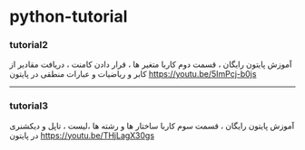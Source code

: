 # python-tutorial

### tutorial2
آموزش پایتون رایگان ، قسمت دوم  کاربا متغیر ها ، قرار دادن کامنت ، دریافت مقادیر از کابر و ریاضیات و عبارات منطقی در پایتون
https://youtu.be/5ImPcj-b0js

---

### tutorial3
آموزش پایتون رایگان ، قسمت سوم  کاربا ساختار ها و رشته ها ،لیست ، تاپل و دیکشنری در پایتون
https://youtu.be/THjLagX30gs
